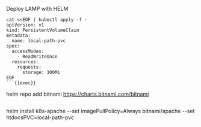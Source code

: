 Deploy LAMP with HELM


```
cat <<EOF | kubectl apply -f -
apiVersion: v1
kind: PersistentVolumeClaim
metadata:
  name: local-path-pvc
spec:
  accessModes:
    - ReadWriteOnce
  resources:
    requests:
      storage: 100Mi
EOF
```{{exec}}

```
helm repo add bitnami https://charts.bitnami.com/bitnami
```{{exec}}

```
helm install k8s-apache --set imagePullPolicy=Always bitnami/apache --set htdocsPVC=local-path-pvc
```{{exec}}







